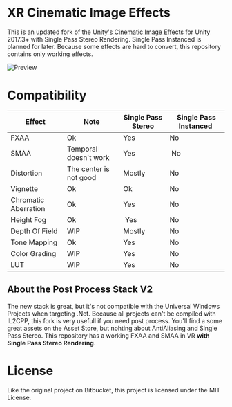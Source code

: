 # XR Cinematic Image Effects
This is an updated fork of the [Unity's Cinematic Image Effects](https://bitbucket.org/Unity-Technologies/cinematic-image-effects) for Unity 2017.3+ with Single Pass Stereo Rendering. Single Pass Instanced is planned for later. Because some effects are hard to convert, this repository contains only working effects.

![Preview](https://github.com/demonixis/XRCinematicImageEffects/blob/master/Images/preview.png)

# Compatibility
| Effect | Note |Single Pass Stereo | Single Pass Instanced |
|--------|------|-------------------|-----------------------|
| FXAA | Ok | Yes | No |
| SMAA | Temporal doesn't work | Yes | No |
| Distortion | The center is not good | Mostly | No |
| Vignette | Ok | Ok | No |
| Chromatic Aberration | Ok | Yes | No |
| Height Fog | Ok | Yes | No |
| Depth Of Field | WIP | Mostly | No |
| Tone Mapping | Ok | Yes | No |
| Color Grading | WIP | Yes | No |
| LUT | WIP | Yes | No |

## About the Post Process Stack V2
The new stack is great, but it's not compatible with the Universal Windows Projects when targeting .Net. Because all projects can't be compiled with IL2CPP, this fork is very usefull if you need post process. You'll find a some great assets on the Asset Store, but nohting about AntiAliasing and Single Pass Stereo. This repository has a working FXAA and SMAA in VR **with Single Pass Stereo Rendering**.

# License
Like the original project on Bitbucket, this project is licensed under the MIT License.
